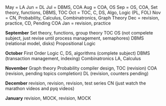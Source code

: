 May = LA
Jun = DL
Jul = DBMS, COA
Aug = COA, OS
Sep = OS, COA, Set theory, functions, DBMS, TOC
Oct = TOC, C, DS, Algo, Logic (PL, FOL)
Nov = CN, Probability, Calculus, Combinatronics, Graph Theory
Dec = revision, practice, CD, Pending COA
Jan = revision, practice

**September**
Set theory, functions, group theory
TOC 
OS (not compelete subject, just revise until process management, semaphores)
DBMS (relational model, disks)
Propositional Logic

**October**
First Order Logic
C, DS, algorithms (complete subject)
DBMS (transaction management, indexing)
Combinatronics
LA, Calculus

**November**
Graph theory
Probability
compiler design, TOC (revision)
COA (revision, pending topics completion)
DL (revision, counters pending)

**December**
revision, revision, revision, test series
CN (just watch the marathon videos and pyq videos)

**January**
revision, MOCK, revision, MOCK

